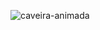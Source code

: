
![caveira-animada](https://github.com/user-attachments/assets/c3168c9e-ea0f-44f2-8047-72f6475d0df5)
